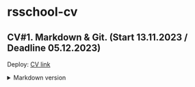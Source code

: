 # rsschool-cv
CV#1. Markdown &amp; Git. (Start 13.11.2023 / Deadline 05.12.2023)
---
Deploy: [CV link](https://greck2908.github.io/rsschool-cv/)
<details>
    <summary>Markdown version</summary>

    + [CV](https://greck2908.github.io/rsschool-cv/cv)
  
</details>
